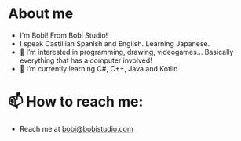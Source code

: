 # About me
- I'm Bobi! From Bobi Studio!
- I speak Castillian Spanish and English. Learning Japanese.
- 👀 I’m interested in programming, drawing, videogames... Basically everything that has a computer involved!
- 🌱 I’m currently learning C#, C++, Java and Kotlin
# 📫 How to reach me:
- Reach me at [bobi@bobistudio.com](mailto:bobi@bobistudio.com)
